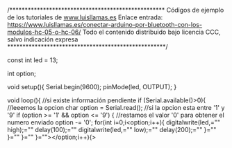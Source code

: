 /***************************************************
Códigos de ejemplo de los tutoriales de www.luisllamas.es
Enlace entrada: https://www.luisllamas.es/conectar-arduino-por-bluetooth-con-los-modulos-hc-05-o-hc-06/
Todo el contenido distribuido bajo licencia CCC, salvo indicación expresa
****************************************************/

const int led = 13;

int option;
 
void setup(){
  Serial.begin(9600);
  pinMode(led, OUTPUT); 
}

void loop(){
  //si existe información pendiente
  if (Serial.available()>0){
    //leeemos la opcion
    char option = Serial.read();
    //si la opcion esta entre '1' y '9'
    if (option >= '1' && option <= '9')
    {
      //restamos el valor '0' para obtener el numero enviado
      option -= '0';
      for(int i=0;i<option;i++){ digitalwrite(led,="" high);="" delay(100);="" digitalwrite(led,="" low);="" delay(200);="" }="" }="" }="" }=""></option;i++){>